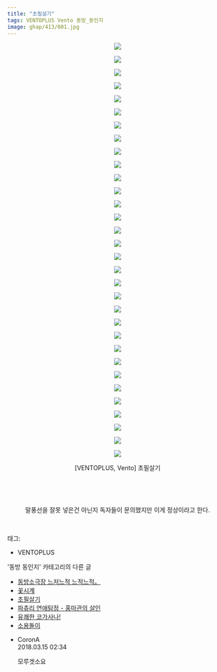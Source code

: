 ```yaml
---
title: "초필살기"
tags: VENTOPLUS Vento 동방_동인지
image: ghap/413/001.jpg
---
```

<div class="article">
<p style="text-align: center; clear: none; float: none;"><img src="{{ site.nasurl }}/ghap/413/001.jpg"/></p>
<p style="text-align: center; clear: none; float: none;"><img src="{{ site.nasurl }}/ghap/413/002.jpg"/></p>
<p style="text-align: center; clear: none; float: none;"><img src="{{ site.nasurl }}/ghap/413/003.jpg"/></p>
<p style="text-align: center; clear: none; float: none;"><img src="{{ site.nasurl }}/ghap/413/004.jpg"/></p>
<p style="text-align: center; clear: none; float: none;"><img src="{{ site.nasurl }}/ghap/413/005.jpg"/></p>
<p style="text-align: center; clear: none; float: none;"><img src="{{ site.nasurl }}/ghap/413/006.jpg"/></p>
<p style="text-align: center; clear: none; float: none;"><img src="{{ site.nasurl }}/ghap/413/007.jpg"/></p>
<p style="text-align: center; clear: none; float: none;"><img src="{{ site.nasurl }}/ghap/413/008.jpg"/></p>
<p style="text-align: center; clear: none; float: none;"><img src="{{ site.nasurl }}/ghap/413/009.jpg"/></p>
<p style="text-align: center; clear: none; float: none;"><img src="{{ site.nasurl }}/ghap/413/010.jpg"/></p>
<p style="text-align: center; clear: none; float: none;"><img src="{{ site.nasurl }}/ghap/413/011.jpg"/></p>
<p style="text-align: center; clear: none; float: none;"><img src="{{ site.nasurl }}/ghap/413/012.jpg"/></p>
<p style="text-align: center; clear: none; float: none;"><img src="{{ site.nasurl }}/ghap/413/013.jpg"/></p>
<p style="text-align: center; clear: none; float: none;"><img src="{{ site.nasurl }}/ghap/413/014.jpg"/></p>
<p style="text-align: center; clear: none; float: none;"><img src="{{ site.nasurl }}/ghap/413/015.jpg"/></p>
<p style="text-align: center; clear: none; float: none;"><img src="{{ site.nasurl }}/ghap/413/016.jpg"/></p>
<p style="text-align: center; clear: none; float: none;"><img src="{{ site.nasurl }}/ghap/413/017.jpg"/></p>
<p style="text-align: center; clear: none; float: none;"><img src="{{ site.nasurl }}/ghap/413/018.jpg"/></p>
<p style="text-align: center; clear: none; float: none;"><img src="{{ site.nasurl }}/ghap/413/019.jpg"/></p>
<p style="text-align: center; clear: none; float: none;"><img src="{{ site.nasurl }}/ghap/413/020.jpg"/></p>
<p style="text-align: center; clear: none; float: none;"><img src="{{ site.nasurl }}/ghap/413/021.jpg"/></p>
<p style="text-align: center; clear: none; float: none;"><img src="{{ site.nasurl }}/ghap/413/022.jpg"/></p>
<p style="text-align: center; clear: none; float: none;"><img src="{{ site.nasurl }}/ghap/413/023.jpg"/></p>
<p style="text-align: center; clear: none; float: none;"><img src="{{ site.nasurl }}/ghap/413/024.jpg"/></p>
<p style="text-align: center; clear: none; float: none;"><img src="{{ site.nasurl }}/ghap/413/025.jpg"/></p>
<p style="text-align: center; clear: none; float: none;"><img src="{{ site.nasurl }}/ghap/413/026.jpg"/></p>
<p style="text-align: center; clear: none; float: none;"><img src="{{ site.nasurl }}/ghap/413/027.jpg"/></p>
<p style="text-align: center; clear: none; float: none;"><img src="{{ site.nasurl }}/ghap/413/028.jpg"/></p>
<p style="text-align: center; clear: none; float: none;"><img src="{{ site.nasurl }}/ghap/413/029.jpg"/></p>
<p style="text-align: center; clear: none; float: none;"><img src="{{ site.nasurl }}/ghap/413/030.jpg"/></p>
<p style="text-align: center; clear: none; float: none;"><img src="{{ site.nasurl }}/ghap/413/031.jpg"/></p>
<p style="text-align: center; clear: none; float: none;"><img src="{{ site.nasurl }}/ghap/413/032.jpg"/></p>
<p style="text-align: center; clear: none; float: none;">[VENTOPLUS, Vento] 초필살기</p>
<p style="text-align: center; clear: none; float: none;"><br/></p>
<p style="text-align: center; clear: none; float: none;"><br/></p>
<p style="text-align: center; clear: none; float: none;">말풍선을 잘못 넣은건 아닌지 독자들이 문의했지만 이게 정상이라고 한다.</p>
<p><br/></p>
</div><div class="tagTrail">
<p>태그: </p>
<ul>
<li>VENTOPLUS</li>
</ul>
</div><div class="another">
<p>'동방 동인지' 카테고리의 다른 글</p>
<ul>
<li><a href="/2016-06-21-ghap_416">동방소극장 느저느적 느적느적。</a></li>
<li><a href="/2016-06-21-ghap_415">꽃시계</a></li>
<li><a href="/2016-06-21-ghap_413">초필살기</a></li>
<li><a href="/2016-06-21-ghap_412">파츄리 연애탐정 - 홍마관의 살인</a></li>
<li><a href="/2016-06-21-ghap_411">유쾌한 코가사나!</a></li>
<li><a href="/2016-06-21-ghap_410">소용돌이</a></li>
</ul>
</div><div class="cb_module cb_fluid">
<div class="cb_wrt cb_profile">
<div class="comment">
<ul>
<li class="cb_thumb_off" id="comment15219573">
<div class="cb_comment_area">
<div class="cb_info_area">
<div class="cb_section">
<span class="cb_nick_name">CoronA</span>
</div>
<div class="cb_section">
<span class="cb_date">2018.03.15 02:34 </span>
</div>
</div>
<div class="cb_dsc_comment">
<p class="cb_dsc">
											모루겟소요
										</p>
</div>
</div></li>
</ul>
</div>
</div><!-- commentList close -->
</div>